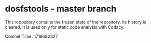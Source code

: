 # dosfstools - master branch

This repository contains the frozen state of the repository.
Its history is cleared. It is used only for static code
analysis with Codacy.

Commit Time: 1719692327